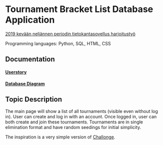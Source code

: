 # Tournament Bracket List Database Application

[2019 kevään neljännen periodin tietokantasovellus harjoitustyö](https://materiaalit.github.io/tsoha-19/)

Programming languages: Python, SQL, HTML, CSS

## Documentation

#### [Userstory](https://github.com/rescawen/Rankkauslista/blob/master/documentation/userstory.md)
#### [Database Diagram](https://github.com/rescawen/Rankkauslista/blob/master/documentation/tietokantakaavio.md)

## Topic Description

The main page will show a list of all tournaments (visible even without log in). User can create and log in with an account. Once logged in, user can both create and join these tournaments. Tournaments are in single elimination format and have random seedings for initial simplicity. 

The inspiration is a very simple version of [Challonge](https://challonge.com/).

